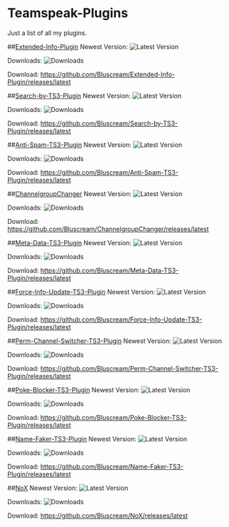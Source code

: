 # Teamspeak-Plugins
Just a list of all my plugins.


##[Extended-Info-Plugin](https://github.com/Bluscream/Extended-Info-Plugin)
Newest Version: ![Latest Version](https://img.shields.io/github/release/Bluscream/Extended-Info-Plugin.svg)

Downloads: ![Downloads](https://img.shields.io/github/downloads/Bluscream/Extended-Info-Plugin/total.svg)

Download: https://github.com/Bluscream/Extended-Info-Plugin/releases/latest

##[Search-by-TS3-Plugin](https://github.com/Bluscream/Search-by-TS3-Plugin)
Newest Version: ![Latest Version](https://img.shields.io/github/release/Bluscream/Search-by-TS3-Plugin.svg)

Downloads: ![Downloads](https://img.shields.io/github/downloads/Bluscream/Search-by-TS3-Plugin/total.svg)

Download: https://github.com/Bluscream/Search-by-TS3-Plugin/releases/latest

##[Anti-Spam-TS3-Plugin](https://github.com/Bluscream/Anti-Spam-TS3-Plugin)
Newest Version: ![Latest Version](https://img.shields.io/github/release/Bluscream/Anti-Spam-TS3-Plugin.svg)

Downloads: ![Downloads](https://img.shields.io/github/downloads/Bluscream/Anti-Spam-TS3-Plugin/total.svg)

Download: https://github.com/Bluscream/Anti-Spam-TS3-Plugin/releases/latest

##[ChannelgroupChanger](https://github.com/Bluscream/ChannelgroupChanger)
Newest Version: ![Latest Version](https://img.shields.io/github/release/Bluscream/ChannelgroupChanger.svg)

Downloads: ![Downloads](https://img.shields.io/github/downloads/Bluscream/ChannelgroupChanger/total.svg)

Download: https://github.com/Bluscream/ChannelgroupChanger/releases/latest

##[Meta-Data-TS3-Plugin](https://github.com/Bluscream/Meta-Data-TS3-Plugin)
Newest Version: ![Latest Version](https://img.shields.io/github/release/Bluscream/Meta-Data-TS3-Plugin.svg)

Downloads: ![Downloads](https://img.shields.io/github/downloads/Bluscream/Meta-Data-TS3-Plugin/total.svg)

Download: https://github.com/Bluscream/Meta-Data-TS3-Plugin/releases/latest

##[Force-Info-Update-TS3-Plugin](https://github.com/Bluscream/Force-Info-Update-TS3-Plugin)
Newest Version: ![Latest Version](https://img.shields.io/github/release/Bluscream/Force-Info-Update-TS3-Plugin.svg)

Downloads: ![Downloads](https://img.shields.io/github/downloads/Bluscream/Force-Info-Update-TS3-Plugin/total.svg)

Download: https://github.com/Bluscream/Force-Info-Update-TS3-Plugin/releases/latest

##[Perm-Channel-Switcher-TS3-Plugin](https://github.com/Bluscream/Perm-Channel-Switcher-TS3-Plugin)
Newest Version: ![Latest Version](https://img.shields.io/github/release/Bluscream/Perm-Channel-Switcher-TS3-Plugin.svg)

Downloads: ![Downloads](https://img.shields.io/github/downloads/Bluscream/Perm-Channel-Switcher-TS3-Plugin/total.svg)

Download: https://github.com/Bluscream/Perm-Channel-Switcher-TS3-Plugin/releases/latest

##[Poke-Blocker-TS3-Plugin](https://github.com/Bluscream/Poke-Blocker-TS3-Plugin)
Newest Version: ![Latest Version](https://img.shields.io/github/release/Bluscream/Poke-Blocker-TS3-Plugin.svg)

Downloads: ![Downloads](https://img.shields.io/github/downloads/Bluscream/Poke-Blocker-TS3-Plugin/total.svg)

Download: https://github.com/Bluscream/Poke-Blocker-TS3-Plugin/releases/latest

##[Name-Faker-TS3-Plugin](https://github.com/Bluscream/Name-Faker-TS3-Plugin)
Newest Version: ![Latest Version](https://img.shields.io/github/release/Bluscream/Name-Faker-TS3-Plugin.svg)

Downloads: ![Downloads](https://img.shields.io/github/downloads/Bluscream/Name-Faker-TS3-Plugin/total.svg)

Download: https://github.com/Bluscream/Name-Faker-TS3-Plugin/releases/latest

##[NoX](https://github.com/Bluscream/NoX)
Newest Version: ![Latest Version](https://img.shields.io/github/release/Bluscream/NoX.svg)

Downloads: ![Downloads](https://img.shields.io/github/downloads/Bluscream/NoX/total.svg)

Download: https://github.com/Bluscream/NoX/releases/latest
